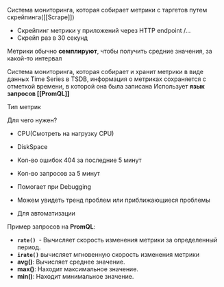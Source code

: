 
Система мониторинга, которая собирает метрики с таргетов путем скрейпинга([[Scrape]])
- Скрейпинг метрики у приложений через HTTP endpoint /...
- Скрейп раз в 30 секунд

Метрики обычно **семплируют**, чтобы получить средние значения, за какой-то интервал

Система мониторинга, которая собирает и хранит метрики в виде данных Time Series в TSDB, информация о метриках сохраняется с отметкой времени, в которой она была записана
Использует **язык запросов [[PromQL]]**

Тип метрик

Для чего нужен?
- CPU(Смотреть на нагрузку CPU)
- DiskSpace
- Кол-во ошибок 404 за последние 5 минут
- Кол-во запросов за 5 минут

- Помогает при Debugging
- Можем увидеть тренд проблем или приближающиеся проблемы
- Для автоматизации

Пример запросов на **PromQL**:
- **`rate() `**- Вычисляет скорость изменения метрики за определенный период.
- **`irate()`** вычисляет мгновенную скорость изменения метрики
- **avg()**: Вычисляет среднее значение.
- **max()**: Находит максимальное значение.
- **min()**: Находит минимальное значение.
